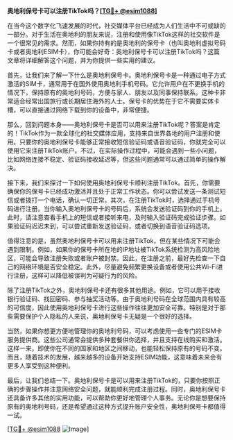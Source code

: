 **奥地利保号卡可以注册TikTok吗？[[TG💪+ @esim1088](https://t.me/s/esim1088)]**

在当今这个数字化飞速发展的时代，社交媒体平台已经成为人们生活中不可或缺的一部分。对于生活在奥地利的朋友来说，注册和使用像TikTok这样的社交软件是一个很常见的需求。然而，如果你持有的是奥地利的保号卡（也叫奥地利虚拟号码卡或者奥地利ESIM卡），你可能会好奇：奥地利保号卡可以注册TikTok吗？这篇文章将详细解答这个问题，并为你提供一些实用的建议。

首先，让我们来了解一下什么是奥地利保号卡。奥地利保号卡是一种通过电子方式激活的SIM卡，通常用于在国外使用奥地利手机号码。它允许用户在不更换手机的情况下，保持原有的奥地利号码，方便与家人、朋友以及同事保持联系。这种卡非常适合经常出国旅行或长期居住海外的人士。保号卡的优势在于它不需要实体卡槽，可以直接通过网络下载到你的设备中，非常便捷。

那么，回到问题本身——奥地利保号卡是否可以用来注册TikTok呢？答案是肯定的！TikTok作为一款全球化的社交媒体应用，支持来自世界各地的用户注册和使用。只要你的奥地利保号卡能够正常接收短信验证码或语音验证码，你就完全可以使用它来注册TikTok账户。不过，在实际操作过程中，可能会遇到一些小问题，比如网络连接不稳定、验证码接收延迟等，但这些问题通常可以通过简单的操作解决。

接下来，我们来探讨一下如何使用奥地利保号卡顺利注册TikTok。首先，你需要确保你的保号卡已经成功激活并且处于正常工作状态。你可以尝试发送一条测试短信或者拨打一个电话，确认一切正常。其次，在注册TikTok时，选择通过手机号码进行注册。当你输入奥地利保号卡的号码后，系统会发送验证码到你的手机上。此时，请注意查看手机上的短信或者接听来电，及时输入验证码完成验证步骤。如果验证码迟迟未到，可以尝试重新发送验证码，或者切换到语音验证码选项。

值得注意的是，虽然奥地利保号卡可以用来注册TikTok，但在某些情况下可能会遇到限制。例如，如果你的保号卡所在地的IP地址被TikTok系统检测为高风险地区，可能会导致注册失败或者账户被封禁。因此，在注册之前，最好先检查一下自己的网络环境是否安全稳定。此外，尽量避免频繁更换设备或者使用公共Wi-Fi进行注册，这样可以降低被误判为可疑行为的风险。

除了注册TikTok之外，奥地利保号卡还有很多其他用途。例如，它可以用于接收银行验证码、找回密码、参与抽奖活动等。由于奥地利号码在全球范围内具有较高的可信度，因此使用奥地利保号卡进行这些操作往往更加安全可靠。特别是对于那些需要保护个人隐私的人来说，奥地利保号卡无疑是一个很好的选择。

当然，如果你想更方便地管理你的奥地利号码，可以考虑使用一些专门的ESIM卡服务提供商。这些公司通常会提供多种套餐供你选择，并且支持在线购买和激活。这样一来，即使你在不同的国家和地区之间移动，也能轻松保持原有的号码不变。而且，随着技术的发展，越来越多的设备开始支持ESIM功能，这意味着未来会有更多人享受到这种便利。

最后，让我们总结一下。奥地利保号卡是可以用来注册TikTok的，只要你按照正确的步骤操作并注意网络安全问题，就能顺利完成注册过程。同时，奥地利保号卡还具备许多其他的实用功能，可以帮助你更好地管理个人事务。无论你是想要保持原有的奥地利号码，还是希望通过这种方式提升账户安全性，奥地利保号卡都值得一试。

[[TG💪+ @esim1088](https://t.me/s/esim1088) ![Image](https://i.postimg.cc/4NQfJmqS/Snipaste-2025-05-13-00-14-12.png)]